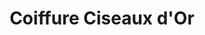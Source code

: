 ---
title: "Coiffure Ciseaux d'Or"
url: /saint-genis-pouilly/coiffure-ciseaux-dor/
shop: coiffeur
---